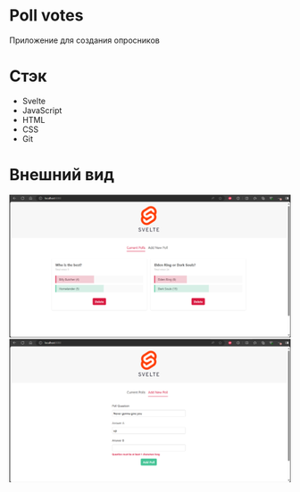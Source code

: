 # Poll votes
Приложение для создания опросников
# Стэк
- Svelte
- JavaScript
- HTML
- CSS
- Git
# Внешний вид
<img src='https://github.com/RareMashiro/pollVotes/blob/master/public/img/VotePage.png' alt='Vote'/>
<img src='https://github.com/RareMashiro/pollVotes/blob/master/public/img/CreatePollPage.png' alt='CreatePoll'/>
